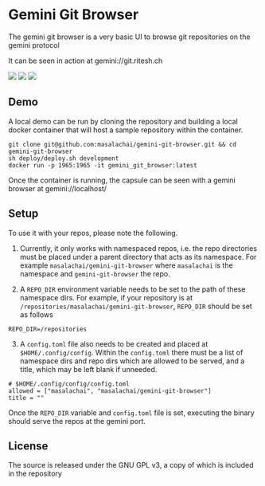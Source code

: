 # Gemini Git Browser

The gemini git browser is a very basic UI to browse git repositories on the gemini protocol

It can be seen in action at gemini://git.ritesh.ch

![](https://ci.ayravat.com/filestore/single-repo.jpeg) ![](https://ci.ayravat.com/filestore/file.jpeg) ![](https://ci.ayravat.com/filestore/repos.jpeg)

## Demo

A local demo can be run by cloning the repository and building a local docker container that will host a sample repository within the container.

```
git clone git@github.com:masalachai/gemini-git-browser.git && cd gemini-git-browser
sh deploy/deploy.sh development
docker run -p 1965:1965 -it gemini_git_browser:latest
```

Once the container is running, the capsule can be seen with a gemini browser at gemini://localhost/

## Setup

To use it with your repos, please note the following.

1. Currently, it only works with namespaced repos, i.e. the repo directories must be placed under a parent directory that acts as its namespace. For example `masalachai/gemini-git-browser` where `masalachai` is the namespace and `gemini-git-browser` the repo.

2. A `REPO_DIR` environment variable needs to be set to the path of these namespace dirs. For example, if your repository is at `/repositories/masalachai/gemini-git-browser`, `REPO_DIR` should be set as follows

```
REPO_DIR=/repositories
```

3. A `config.toml` file also needs to be created and placed at `$HOME/.config/config`. Within the `config.toml` there must be a list of namespace dirs and repo dirs which are allowed to be served, and a title, which may be left blank if unneeded.

```
# $HOME/.config/config/config.toml
allowed = ["masalachai", "masalachai/gemini-git-browser"]
title = ""
```

Once the `REPO_DIR` variable and `config.toml` file is set, executing the binary should serve the repos at the gemini port.

## License

The source is released under the GNU GPL v3, a copy of which is included in the repository

